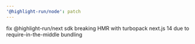 ```yaml
---
'@highlight-run/node': patch
---
```


fix @highlight-run/next sdk breaking HMR with turbopack next.js 14 due to require-in-the-middle bundling
